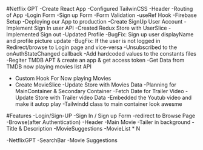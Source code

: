 #Netflix GPT
-Create React App
-Configured TailwinCSS
-Header
-Routing of App
-Login Form
-Sign up Form
-Form Validation
-useRef Hook
-Firebase Setup
-Deploying our App to production
-Create SignUp User Account
-Implement Sign In user API
-Created Redux Store with UserSlice
-Implemented Sign out
-Updated Profile
-BugFix: Sign up user displayName and profile picture update
-BugFix: If the user is not logged in Redirect/browse to Login page and vice-versa
-Unsubscribed to the onAuthStateChanged callback
-Add hardcoded values to the constants files
-Regiter TMDB APT & create an app & get access token
-Get Data from TMDB now playing movies list API

- Custom Hook For Now playing Movies
- Create MovieSlice
  -Update Store with Movies Data
  -Planning for MainContainer & Secondary Container
  -Fetch Date for Trailer Video
  -Update Store with Trailer video Data
  -Embedded the Youtub video and make it autop play
  -Tailwindd class to main container look awesme

#Features
-Login/Sign-UP
-Sign In / Sign up Form
-redirect to Browse Page
-Browse(after Authentication)
-Header
-Main Movie
-Tailer in background
-Title & Description
-MovieSuggestions
-MovieList \* N

-NetflixGPT
-SearchBar
-Movie Suggestions
